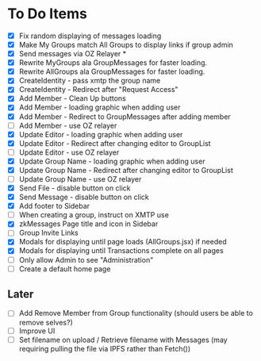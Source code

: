 # To Do Items

- [x] Fix random displaying of messages loading
- [x] Make My Groups match All Groups to display links if group admin
- [x] Send messages via OZ Relayer *
- [x] Rewrite MyGroups ala GroupMessages for faster loading.
- [x] Rewrite AllGroups ala GroupMessages for faster loading.
- [x] CreateIdentity - pass xmtp the group name
- [x] CreateIdentity - Redirect after "Request Access"
- [x] Add Member - Clean Up buttons
- [x] Add Member - loading graphic when adding user
- [x] Add Member - Redirect to GroupMessages after adding member
- [ ] Add Member - use OZ relayer
- [x] Update Editor - loading graphic when adding user
- [x] Update Editor - Redirect after changing editor to GroupList
- [ ] Update Editor - use OZ relayer
- [x] Update Group Name - loading graphic when adding user
- [x] Update Group Name - Redirect after changing editor to GroupList
- [ ] Update Group Name - use OZ relayer
- [x] Send File - disable button on click
- [x] Send Message - disable button on click
- [x] Add footer to Sidebar
- [ ] When creating a group, instruct on XMTP use
- [x] zkMessages Page title and icon in Sidebar
- [ ] Group Invite Links
- [x] Modals for displaying until page loads (AllGroups.jsx) if needed
- [x] Modals for displaying until Transactions complete on all pages
- [ ] Only allow Admin to see "Administration"
- [ ] Create a default home page

## Later

- [ ] Add Remove Member from Group functionality (should users be able to remove selves?)
- [ ] Improve UI
- [ ] Set filename on upload / Retrieve filename with Messages (may requiring pulling the file via IPFS rather than Fetch())